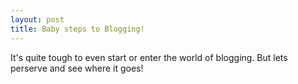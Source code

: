 ```yaml
---
layout: post
title: Baby steps to Blogging!
---
```


It's quite tough to even start or enter the world of blogging. But lets perserve and see where it goes!
